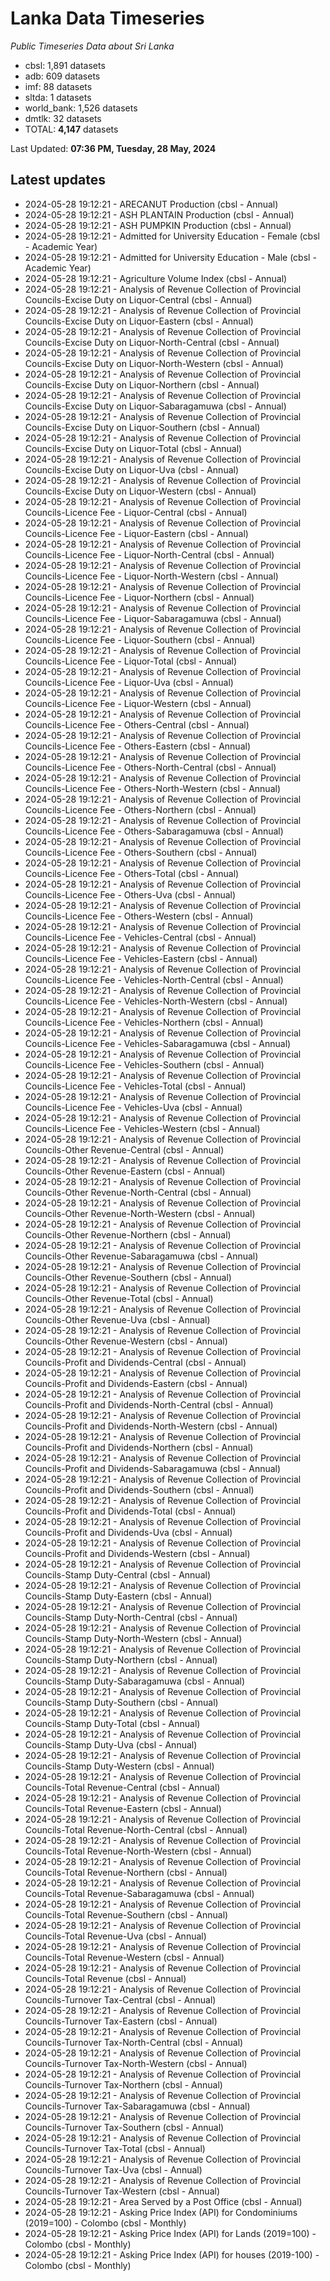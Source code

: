 # Lanka Data Timeseries
*Public Timeseries Data about Sri Lanka*

* cbsl: 1,891 datasets
* adb: 609 datasets
* imf: 88 datasets
* sltda: 1 datasets
* world_bank: 1,526 datasets
* dmtlk: 32 datasets
* TOTAL: **4,147** datasets

Last Updated: **07:36 PM, Tuesday, 28 May, 2024**

## Latest updates

* 2024-05-28 19:12:21 - ARECANUT Production (cbsl - Annual)
* 2024-05-28 19:12:21 - ASH PLANTAIN Production (cbsl - Annual)
* 2024-05-28 19:12:21 - ASH PUMPKIN Production (cbsl - Annual)
* 2024-05-28 19:12:21 - Admitted for University Education - Female (cbsl - Academic Year)
* 2024-05-28 19:12:21 - Admitted for University Education - Male (cbsl - Academic Year)
* 2024-05-28 19:12:21 - Agriculture Volume Index (cbsl - Annual)
* 2024-05-28 19:12:21 - Analysis of Revenue Collection of Provincial Councils-Excise Duty on Liquor-Central (cbsl - Annual)
* 2024-05-28 19:12:21 - Analysis of Revenue Collection of Provincial Councils-Excise Duty on Liquor-Eastern (cbsl - Annual)
* 2024-05-28 19:12:21 - Analysis of Revenue Collection of Provincial Councils-Excise Duty on Liquor-North-Central (cbsl - Annual)
* 2024-05-28 19:12:21 - Analysis of Revenue Collection of Provincial Councils-Excise Duty on Liquor-North-Western (cbsl - Annual)
* 2024-05-28 19:12:21 - Analysis of Revenue Collection of Provincial Councils-Excise Duty on Liquor-Northern (cbsl - Annual)
* 2024-05-28 19:12:21 - Analysis of Revenue Collection of Provincial Councils-Excise Duty on Liquor-Sabaragamuwa (cbsl - Annual)
* 2024-05-28 19:12:21 - Analysis of Revenue Collection of Provincial Councils-Excise Duty on Liquor-Southern (cbsl - Annual)
* 2024-05-28 19:12:21 - Analysis of Revenue Collection of Provincial Councils-Excise Duty on Liquor-Total (cbsl - Annual)
* 2024-05-28 19:12:21 - Analysis of Revenue Collection of Provincial Councils-Excise Duty on Liquor-Uva (cbsl - Annual)
* 2024-05-28 19:12:21 - Analysis of Revenue Collection of Provincial Councils-Excise Duty on Liquor-Western (cbsl - Annual)
* 2024-05-28 19:12:21 - Analysis of Revenue Collection of Provincial Councils-Licence Fee - Liquor-Central (cbsl - Annual)
* 2024-05-28 19:12:21 - Analysis of Revenue Collection of Provincial Councils-Licence Fee - Liquor-Eastern (cbsl - Annual)
* 2024-05-28 19:12:21 - Analysis of Revenue Collection of Provincial Councils-Licence Fee - Liquor-North-Central (cbsl - Annual)
* 2024-05-28 19:12:21 - Analysis of Revenue Collection of Provincial Councils-Licence Fee - Liquor-North-Western (cbsl - Annual)
* 2024-05-28 19:12:21 - Analysis of Revenue Collection of Provincial Councils-Licence Fee - Liquor-Northern (cbsl - Annual)
* 2024-05-28 19:12:21 - Analysis of Revenue Collection of Provincial Councils-Licence Fee - Liquor-Sabaragamuwa (cbsl - Annual)
* 2024-05-28 19:12:21 - Analysis of Revenue Collection of Provincial Councils-Licence Fee - Liquor-Southern (cbsl - Annual)
* 2024-05-28 19:12:21 - Analysis of Revenue Collection of Provincial Councils-Licence Fee - Liquor-Total (cbsl - Annual)
* 2024-05-28 19:12:21 - Analysis of Revenue Collection of Provincial Councils-Licence Fee - Liquor-Uva (cbsl - Annual)
* 2024-05-28 19:12:21 - Analysis of Revenue Collection of Provincial Councils-Licence Fee - Liquor-Western (cbsl - Annual)
* 2024-05-28 19:12:21 - Analysis of Revenue Collection of Provincial Councils-Licence Fee - Others-Central (cbsl - Annual)
* 2024-05-28 19:12:21 - Analysis of Revenue Collection of Provincial Councils-Licence Fee - Others-Eastern (cbsl - Annual)
* 2024-05-28 19:12:21 - Analysis of Revenue Collection of Provincial Councils-Licence Fee - Others-North-Central (cbsl - Annual)
* 2024-05-28 19:12:21 - Analysis of Revenue Collection of Provincial Councils-Licence Fee - Others-North-Western (cbsl - Annual)
* 2024-05-28 19:12:21 - Analysis of Revenue Collection of Provincial Councils-Licence Fee - Others-Northern (cbsl - Annual)
* 2024-05-28 19:12:21 - Analysis of Revenue Collection of Provincial Councils-Licence Fee - Others-Sabaragamuwa (cbsl - Annual)
* 2024-05-28 19:12:21 - Analysis of Revenue Collection of Provincial Councils-Licence Fee - Others-Southern (cbsl - Annual)
* 2024-05-28 19:12:21 - Analysis of Revenue Collection of Provincial Councils-Licence Fee - Others-Total (cbsl - Annual)
* 2024-05-28 19:12:21 - Analysis of Revenue Collection of Provincial Councils-Licence Fee - Others-Uva (cbsl - Annual)
* 2024-05-28 19:12:21 - Analysis of Revenue Collection of Provincial Councils-Licence Fee - Others-Western (cbsl - Annual)
* 2024-05-28 19:12:21 - Analysis of Revenue Collection of Provincial Councils-Licence Fee - Vehicles-Central (cbsl - Annual)
* 2024-05-28 19:12:21 - Analysis of Revenue Collection of Provincial Councils-Licence Fee - Vehicles-Eastern (cbsl - Annual)
* 2024-05-28 19:12:21 - Analysis of Revenue Collection of Provincial Councils-Licence Fee - Vehicles-North-Central (cbsl - Annual)
* 2024-05-28 19:12:21 - Analysis of Revenue Collection of Provincial Councils-Licence Fee - Vehicles-North-Western (cbsl - Annual)
* 2024-05-28 19:12:21 - Analysis of Revenue Collection of Provincial Councils-Licence Fee - Vehicles-Northern (cbsl - Annual)
* 2024-05-28 19:12:21 - Analysis of Revenue Collection of Provincial Councils-Licence Fee - Vehicles-Sabaragamuwa (cbsl - Annual)
* 2024-05-28 19:12:21 - Analysis of Revenue Collection of Provincial Councils-Licence Fee - Vehicles-Southern (cbsl - Annual)
* 2024-05-28 19:12:21 - Analysis of Revenue Collection of Provincial Councils-Licence Fee - Vehicles-Total (cbsl - Annual)
* 2024-05-28 19:12:21 - Analysis of Revenue Collection of Provincial Councils-Licence Fee - Vehicles-Uva (cbsl - Annual)
* 2024-05-28 19:12:21 - Analysis of Revenue Collection of Provincial Councils-Licence Fee - Vehicles-Western (cbsl - Annual)
* 2024-05-28 19:12:21 - Analysis of Revenue Collection of Provincial Councils-Other Revenue-Central (cbsl - Annual)
* 2024-05-28 19:12:21 - Analysis of Revenue Collection of Provincial Councils-Other Revenue-Eastern (cbsl - Annual)
* 2024-05-28 19:12:21 - Analysis of Revenue Collection of Provincial Councils-Other Revenue-North-Central (cbsl - Annual)
* 2024-05-28 19:12:21 - Analysis of Revenue Collection of Provincial Councils-Other Revenue-North-Western (cbsl - Annual)
* 2024-05-28 19:12:21 - Analysis of Revenue Collection of Provincial Councils-Other Revenue-Northern (cbsl - Annual)
* 2024-05-28 19:12:21 - Analysis of Revenue Collection of Provincial Councils-Other Revenue-Sabaragamuwa (cbsl - Annual)
* 2024-05-28 19:12:21 - Analysis of Revenue Collection of Provincial Councils-Other Revenue-Southern (cbsl - Annual)
* 2024-05-28 19:12:21 - Analysis of Revenue Collection of Provincial Councils-Other Revenue-Total (cbsl - Annual)
* 2024-05-28 19:12:21 - Analysis of Revenue Collection of Provincial Councils-Other Revenue-Uva (cbsl - Annual)
* 2024-05-28 19:12:21 - Analysis of Revenue Collection of Provincial Councils-Other Revenue-Western (cbsl - Annual)
* 2024-05-28 19:12:21 - Analysis of Revenue Collection of Provincial Councils-Profit and Dividends-Central (cbsl - Annual)
* 2024-05-28 19:12:21 - Analysis of Revenue Collection of Provincial Councils-Profit and Dividends-Eastern (cbsl - Annual)
* 2024-05-28 19:12:21 - Analysis of Revenue Collection of Provincial Councils-Profit and Dividends-North-Central (cbsl - Annual)
* 2024-05-28 19:12:21 - Analysis of Revenue Collection of Provincial Councils-Profit and Dividends-North-Western (cbsl - Annual)
* 2024-05-28 19:12:21 - Analysis of Revenue Collection of Provincial Councils-Profit and Dividends-Northern (cbsl - Annual)
* 2024-05-28 19:12:21 - Analysis of Revenue Collection of Provincial Councils-Profit and Dividends-Sabaragamuwa (cbsl - Annual)
* 2024-05-28 19:12:21 - Analysis of Revenue Collection of Provincial Councils-Profit and Dividends-Southern (cbsl - Annual)
* 2024-05-28 19:12:21 - Analysis of Revenue Collection of Provincial Councils-Profit and Dividends-Total (cbsl - Annual)
* 2024-05-28 19:12:21 - Analysis of Revenue Collection of Provincial Councils-Profit and Dividends-Uva (cbsl - Annual)
* 2024-05-28 19:12:21 - Analysis of Revenue Collection of Provincial Councils-Profit and Dividends-Western (cbsl - Annual)
* 2024-05-28 19:12:21 - Analysis of Revenue Collection of Provincial Councils-Stamp Duty-Central (cbsl - Annual)
* 2024-05-28 19:12:21 - Analysis of Revenue Collection of Provincial Councils-Stamp Duty-Eastern (cbsl - Annual)
* 2024-05-28 19:12:21 - Analysis of Revenue Collection of Provincial Councils-Stamp Duty-North-Central (cbsl - Annual)
* 2024-05-28 19:12:21 - Analysis of Revenue Collection of Provincial Councils-Stamp Duty-North-Western (cbsl - Annual)
* 2024-05-28 19:12:21 - Analysis of Revenue Collection of Provincial Councils-Stamp Duty-Northern (cbsl - Annual)
* 2024-05-28 19:12:21 - Analysis of Revenue Collection of Provincial Councils-Stamp Duty-Sabaragamuwa (cbsl - Annual)
* 2024-05-28 19:12:21 - Analysis of Revenue Collection of Provincial Councils-Stamp Duty-Southern (cbsl - Annual)
* 2024-05-28 19:12:21 - Analysis of Revenue Collection of Provincial Councils-Stamp Duty-Total (cbsl - Annual)
* 2024-05-28 19:12:21 - Analysis of Revenue Collection of Provincial Councils-Stamp Duty-Uva (cbsl - Annual)
* 2024-05-28 19:12:21 - Analysis of Revenue Collection of Provincial Councils-Stamp Duty-Western (cbsl - Annual)
* 2024-05-28 19:12:21 - Analysis of Revenue Collection of Provincial Councils-Total Revenue-Central (cbsl - Annual)
* 2024-05-28 19:12:21 - Analysis of Revenue Collection of Provincial Councils-Total Revenue-Eastern (cbsl - Annual)
* 2024-05-28 19:12:21 - Analysis of Revenue Collection of Provincial Councils-Total Revenue-North-Central (cbsl - Annual)
* 2024-05-28 19:12:21 - Analysis of Revenue Collection of Provincial Councils-Total Revenue-North-Western (cbsl - Annual)
* 2024-05-28 19:12:21 - Analysis of Revenue Collection of Provincial Councils-Total Revenue-Northern (cbsl - Annual)
* 2024-05-28 19:12:21 - Analysis of Revenue Collection of Provincial Councils-Total Revenue-Sabaragamuwa (cbsl - Annual)
* 2024-05-28 19:12:21 - Analysis of Revenue Collection of Provincial Councils-Total Revenue-Southern (cbsl - Annual)
* 2024-05-28 19:12:21 - Analysis of Revenue Collection of Provincial Councils-Total Revenue-Uva (cbsl - Annual)
* 2024-05-28 19:12:21 - Analysis of Revenue Collection of Provincial Councils-Total Revenue-Western (cbsl - Annual)
* 2024-05-28 19:12:21 - Analysis of Revenue Collection of Provincial Councils-Total Revenue (cbsl - Annual)
* 2024-05-28 19:12:21 - Analysis of Revenue Collection of Provincial Councils-Turnover Tax-Central (cbsl - Annual)
* 2024-05-28 19:12:21 - Analysis of Revenue Collection of Provincial Councils-Turnover Tax-Eastern (cbsl - Annual)
* 2024-05-28 19:12:21 - Analysis of Revenue Collection of Provincial Councils-Turnover Tax-North-Central (cbsl - Annual)
* 2024-05-28 19:12:21 - Analysis of Revenue Collection of Provincial Councils-Turnover Tax-North-Western (cbsl - Annual)
* 2024-05-28 19:12:21 - Analysis of Revenue Collection of Provincial Councils-Turnover Tax-Northern (cbsl - Annual)
* 2024-05-28 19:12:21 - Analysis of Revenue Collection of Provincial Councils-Turnover Tax-Sabaragamuwa (cbsl - Annual)
* 2024-05-28 19:12:21 - Analysis of Revenue Collection of Provincial Councils-Turnover Tax-Southern (cbsl - Annual)
* 2024-05-28 19:12:21 - Analysis of Revenue Collection of Provincial Councils-Turnover Tax-Total (cbsl - Annual)
* 2024-05-28 19:12:21 - Analysis of Revenue Collection of Provincial Councils-Turnover Tax-Uva (cbsl - Annual)
* 2024-05-28 19:12:21 - Analysis of Revenue Collection of Provincial Councils-Turnover Tax-Western (cbsl - Annual)
* 2024-05-28 19:12:21 - Area Served by a Post Office (cbsl - Annual)
* 2024-05-28 19:12:21 - Asking Price Index (API) for Condominiums (2019=100) - Colombo (cbsl - Monthly)
* 2024-05-28 19:12:21 - Asking Price Index (API) for Lands (2019=100) - Colombo (cbsl - Monthly)
* 2024-05-28 19:12:21 - Asking Price Index (API) for houses (2019-100) - Colombo (cbsl - Monthly)